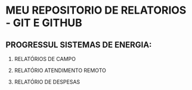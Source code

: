 # MEU REPOSITORIO DE RELATORIOS - GIT E GITHUB

## PROGRESSUL SISTEMAS DE ENERGIA:

1. RELATÓRIOS DE CAMPO

2. RELATÓRIO ATENDIMENTO REMOTO

3. RELATÓRIO DE DESPESAS
